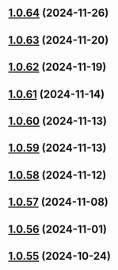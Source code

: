## [1.0.64](https://github.com/binary-braids/github-actions-runner/compare/v1.0.63...v1.0.64) (2024-11-26)



## [1.0.63](https://github.com/binary-braids/github-actions-runner/compare/v1.0.62...v1.0.63) (2024-11-20)



## [1.0.62](https://github.com/binary-braids/github-actions-runner/compare/v1.0.61...v1.0.62) (2024-11-19)



## [1.0.61](https://github.com/binary-braids/github-actions-runner/compare/v1.0.60...v1.0.61) (2024-11-14)



## [1.0.60](https://github.com/binary-braids/github-actions-runner/compare/v1.0.59...v1.0.60) (2024-11-13)



## [1.0.59](https://github.com/binary-braids/github-actions-runner/compare/v1.0.58...v1.0.59) (2024-11-13)



## [1.0.58](https://github.com/binary-braids/github-actions-runner/compare/v1.0.57...v1.0.58) (2024-11-12)



## [1.0.57](https://github.com/binary-braids/github-actions-runner/compare/v1.0.56...v1.0.57) (2024-11-08)



## [1.0.56](https://github.com/binary-braids/github-actions-runner/compare/v1.0.55...v1.0.56) (2024-11-01)



## [1.0.55](https://github.com/binary-braids/github-actions-runner/compare/v1.0.54...v1.0.55) (2024-10-24)



